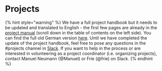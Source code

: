 # Projects

{% hint style="warning" %}
We have a full project handbook but it needs to be updated and translated to English - the first few pages are already in the [project manual](../project-manual/project-coordinators/project-stages.md) \(scroll down in the table of contents on the left side\). You can find the full old German version [here](https://correlaid.github.io/projekthandbuch/). Until we have completed the update of the project handbook, feel free to pose any questions in the \#projects channel in [Slack](faq.md#everything-seems-to-be-on-slack-how-do-i-get-on-there). If you want to help in the process or are interested in volunteering as a project coordinator \(i.e. organizing projects\), contact Manuel Neumann \(@Manuel\) or Frie \(@frie\) on Slack.
{% endhint %}



